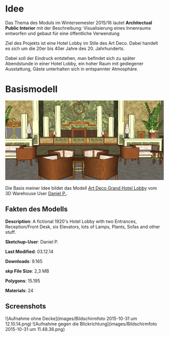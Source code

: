 # Idee

Das Thema des Moduls im Wintersemester 2015/16 lautet **Architectual Public Interior** mit der Beschreibung: Visualisierung eines Innenraums entworfen und gebaut für eine öffentliche Verwendung


Ziel des Projekts ist eine Hotel Lobby im Stile des Art Deco. Dabei handelt es sich um die 20er bis 40er Jahre des 20. Jahrhunderts.

Dabei soll der Eindruck entstehen, man befindet sich zu später Abendstunde in einer Hotel Lobby, ein hoher Raum mit gediegener Ausstattung, Gäste unterhalten sich in entspannter Atmosphäre. 

# Basismodell

![Screenshot Model](images/ArtDeco_Lobby1.jpg)

Die Basis meiner Idee bildet das Modell [Art Deco Grand Hotel Lobby](https://3dwarehouse.sketchup.com/model.html?id=f45c590be18ab64ee9823b596dfb97bd) vom 3D Warehouse User [Daniel P.](https://3dwarehouse.sketchup.com/user.html?id=0887919776644319867265456).

## Fakten des Modells

**Description**:
A fictional 1920's Hotel Lobby with two Entrances, Reception/Front Desk, six Elevators, lots of Lamps, Plants, Sofas and other stuff.

**Sketchup-User**: Daniel P.

**Last Modified**: 03.12.14

**Downloads**: 9.165

**skp File Size**: 2,3 MB

**Polygons**: 15.195

**Materials**: 24

## Screenshots
![Aufnahme ohne Decke](images/Bildschirmfoto 2015-10-31 um 12.10.14.png)
![Aufnahme gegen die Blickrichtung](images/Bildschirmfoto 2015-10-31 um 11.48.36.png)
